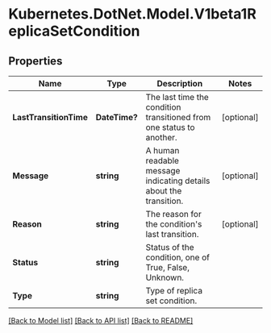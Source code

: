 # Kubernetes.DotNet.Model.V1beta1ReplicaSetCondition
## Properties

Name | Type | Description | Notes
------------ | ------------- | ------------- | -------------
**LastTransitionTime** | **DateTime?** | The last time the condition transitioned from one status to another. | [optional] 
**Message** | **string** | A human readable message indicating details about the transition. | [optional] 
**Reason** | **string** | The reason for the condition&#39;s last transition. | [optional] 
**Status** | **string** | Status of the condition, one of True, False, Unknown. | 
**Type** | **string** | Type of replica set condition. | 

[[Back to Model list]](../README.md#documentation-for-models) [[Back to API list]](../README.md#documentation-for-api-endpoints) [[Back to README]](../README.md)

